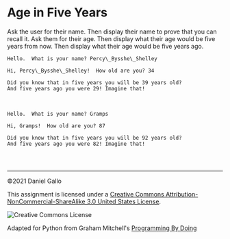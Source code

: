 # Age in Five Years


Ask the user for their name. Then display their name to prove
that you can recall it. Ask them for their age. Then display what their
age would be five years from now. Then display what their age would be
five years ago.



```
Hello.  What is your name? Percy\_Bysshe\_Shelley

Hi, Percy\_Bysshe\_Shelley!  How old are you? 34

Did you know that in five years you will be 39 years old?
And five years ago you were 29! Imagine that!

```

 



```
Hello.  What is your name? Gramps

Hi, Gramps!  How old are you? 87

Did you know that in five years you will be 92 years old?
And five years ago you were 82! Imagine that!

```


```



```



---


©2021 Daniel Gallo


This assignment is licensed under a
[Creative Commons Attribution-NonCommercial-ShareAlike 3.0 United States License](https://creativecommons.org/licenses/by-nc-sa/3.0/us/deed.en_US).  

![Creative Commons License](images/by-nc-sa.png)





Adapted for Python from Graham Mitchell's [Programming By Doing](https://programmingbydoing.com/)